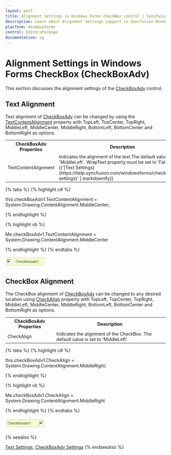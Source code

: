 ```yaml
---
layout: post
title: Alignment Settings in Windows Forms CheckBox control | Syncfusion
description: Learn about Alignment Settings support in Syncfusion Windows Forms CheckBox (CheckBoxAdv) control and more details.
platform: WindowsForms
control: EditorsPackage
documentation: ug
---
```


# Alignment Settings in Windows Forms CheckBox (CheckBoxAdv)

This section discusses the alignment settings of the [CheckBoxAdv](https://help.syncfusion.com/cr/windowsforms/Syncfusion.Windows.Forms.Tools.CheckBoxAdv.html) control.

## Text Alignment

Text alignment of [CheckBoxAdv](https://help.syncfusion.com/cr/windowsforms/Syncfusion.Windows.Forms.Tools.CheckBoxAdv.html) can be changed by using the [TextContentAlignment](https://help.syncfusion.com/cr/windowsforms/Syncfusion.Windows.Forms.Tools.CheckRadioBase.html#Syncfusion_Windows_Forms_Tools_CheckRadioBase_TextContentAlignment) property with TopLeft, TopCenter, TopRight, MiddleLeft, MiddleCenter, MiddleRight, BottomLeft, BottomCenter and BottomRight  as options.

<table>
<tr>
<th>
CheckBoxAdv Properties</th><th>
Description</th></tr>
<tr>
<td>
TextContentAlignment</td><td>
Indicates the alignment of the text.The default value is set to `MiddleLeft`. WrapText property must be set to 'False'. Refer {{'[Text Settings](https://help.syncfusion.com/windowsforms/checkbox/text-settings)' | markdownify}}</td></tr>
</table>

{% tabs %}
{% highlight c# %}

this.checkBoxAdv1.TextContentAlignment = System.Drawing.ContentAlignment.MiddleCenter;

{% endhighlight %}

{% highlight vb %}

Me.checkBoxAdv1.TextContentAlignment = System.Drawing.ContentAlignment.MiddleCenter

{% endhighlight %}
{% endtabs %}

![Windows forms CheckBoxAdv Changed text alignment](Overview_images/CheckBoxAdv_textalign.jpeg)

## CheckBox Alignment

The CheckBox alignment of [CheckBoxAdv](https://help.syncfusion.com/cr/windowsforms/Syncfusion.Windows.Forms.Tools.CheckBoxAdv.html) can be changed to any desired location using [CheckAlign](https://help.syncfusion.com/cr/windowsforms/Syncfusion.Windows.Forms.Tools.CheckRadioBase.html#Syncfusion_Windows_Forms_Tools_CheckRadioBase_CheckAlign) property with TopLeft, TopCenter, TopRight, MiddleLeft, MiddleCenter, MiddleRight, BottomLeft, BottomCenter and BottomRight as options.

<table>
<tr>
<th>
CheckBoxAdv Properties</th><th>
Description</th></tr>
<tr>
<td>
CheckAlign</td><td>
Indicates the alignment of the CheckBox. The default value is set to 'MiddleLeft'.</td></tr>
</table>

{% tabs %}
{% highlight c# %}

this.checkBoxAdv1.CheckAlign = System.Drawing.ContentAlignment.MiddleRight;

{% endhighlight %}

{% highlight vb %}

Me.checkBoxAdv1.CheckAlign = System.Drawing.ContentAlignment.MiddleRight

{% endhighlight %}
{% endtabs %}

![Windows forms CheckBoxAdv Changed the position](Overview_images/CheckBoxAdv_checkalign.jpeg)


{% seealso %}

[Text Settings](https://help.syncfusion.com/windowsforms/checkbox/text-settings), [CheckBoxAdv Settings](https://help.syncfusion.com/windowsforms/checkbox/checkboxadv-settings)
{% endseealso %}
